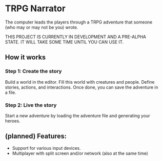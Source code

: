 # TRPG Narrator

The computer leads the players through a TRPG adventure that someone (who may or may not be you) wrote.

THIS PROJECT IS CURRENTLY IN DEVELOPMENT AND A PRE-ALPHA STATE. IT WILL TAKE SOME TIME UNTIL YOU CAN USE IT.

## How it works

### Step 1: Create the story

Build a world in the editor. Fill this world with creatures and people. Define stories, actions, and interactions. Once done, you can save the adventure in a file.

### Step 2: Live the story

Start a new adventure by loading the adventure file and generating your heroes.

## (planned) Features:

- Support for various input devices.
- Multiplayer with split screen and/or network (also at the same time)
